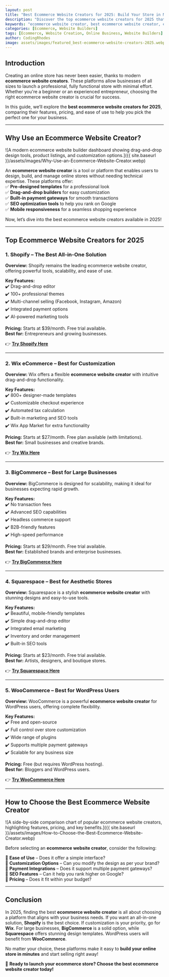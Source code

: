 ```yaml
---
layout: post
title: "Best Ecommerce Website Creators for 2025: Build Your Store in Minutes"
description: "Discover the top ecommerce website creators for 2025 that help you build an online store quickly and efficiently. Compare features, pricing, and benefits to choose the best platform for your business."
keywords: "ecommerce website creator, best ecommerce website creator, ecommerce website builder, online store builder, ecommerce platform 2025"
categories: [Ecommerce, Website Builders]
tags: [Ecommerce, Website Creation, Online Business, Website Builders]
author: CodingRhodes
image: assets/images/featured_best-ecommerce-website-creators-2025.webp
---
```


## Introduction

Creating an online store has never been easier, thanks to modern **ecommerce website creators**. These platforms allow businesses of all sizes to launch a professional, fully functional store with minimal effort. Whether you're a beginner or an experienced entrepreneur, choosing the right ecommerce website creator is crucial for success.

In this guide, we’ll explore the **best ecommerce website creators for 2025**, comparing their features, pricing, and ease of use to help you pick the perfect one for your business.

---

## Why Use an Ecommerce Website Creator?

![A modern ecommerce website builder dashboard showing drag-and-drop design tools, product listings, and customization options.]({{ site.baseurl }}/assets/images/Why-Use-an-Ecommerce-Website-Creator.webp)

An **ecommerce website creator** is a tool or platform that enables users to design, build, and manage online stores without needing technical expertise. These platforms offer:  
✅ **Pre-designed templates** for a professional look  
✅ **Drag-and-drop builders** for easy customization  
✅ **Built-in payment gateways** for smooth transactions  
✅ **SEO optimization tools** to help you rank on Google  
✅ **Mobile responsiveness** for a seamless shopping experience  

Now, let’s dive into the best ecommerce website creators available in 2025!

---

## Top Ecommerce Website Creators for 2025

### 1. **Shopify** – The Best All-in-One Solution

**Overview:** Shopify remains the leading ecommerce website creator, offering powerful tools, scalability, and ease of use.

**Key Features:**  
✔️ Drag-and-drop editor  
✔️ 100+ professional themes  
✔️ Multi-channel selling (Facebook, Instagram, Amazon)  
✔️ Integrated payment options  
✔️ AI-powered marketing tools  

**Pricing:** Starts at $39/month. Free trial available.  
**Best for:** Entrepreneurs and growing businesses.  

👉 **[Try Shopify Here](https://shopify.pxf.io/POrzKR)**

---

### 2. **Wix eCommerce** – Best for Customization

**Overview:** Wix offers a flexible **ecommerce website creator** with intuitive drag-and-drop functionality.

**Key Features:**  
✔️ 800+ designer-made templates  
✔️ Customizable checkout experience  
✔️ Automated tax calculation  
✔️ Built-in marketing and SEO tools  
✔️ Wix App Market for extra functionality  

**Pricing:** Starts at $27/month. Free plan available (with limitations).  
**Best for:** Small businesses and creative brands.  

👉 **[Try Wix Here](https://www.wix.com/ecommerce/website)**

---

### 3. **BigCommerce** – Best for Large Businesses

**Overview:** BigCommerce is designed for scalability, making it ideal for businesses expecting rapid growth.

**Key Features:**  
✔️ No transaction fees  
✔️ Advanced SEO capabilities  
✔️ Headless commerce support  
✔️ B2B-friendly features  
✔️ High-speed performance  

**Pricing:** Starts at $29/month. Free trial available.  
**Best for:** Established brands and enterprise businesses.  

👉 **[Try BigCommerce Here](https://www.bigcommerce.com/)**

---

### 4. **Squarespace** – Best for Aesthetic Stores

**Overview:** Squarespace is a stylish **ecommerce website creator** with stunning designs and easy-to-use tools.

**Key Features:**  
✔️ Beautiful, mobile-friendly templates  
✔️ Simple drag-and-drop editor  
✔️ Integrated email marketing  
✔️ Inventory and order management  
✔️ Built-in SEO tools  

**Pricing:** Starts at $23/month. Free trial available.  
**Best for:** Artists, designers, and boutique stores.  

👉 **[Try Squarespace Here](https://www.squarespace.com/ecommerce)**

---

### 5. **WooCommerce** – Best for WordPress Users

**Overview:** WooCommerce is a powerful **ecommerce website creator** for WordPress users, offering complete flexibility.

**Key Features:**  
✔️ Free and open-source  
✔️ Full control over store customization  
✔️ Wide range of plugins  
✔️ Supports multiple payment gateways  
✔️ Scalable for any business size  

**Pricing:** Free (but requires WordPress hosting).  
**Best for:** Bloggers and WordPress users.  

👉 **[Try WooCommerce Here](https://woocommerce.com/)**

---

## How to Choose the Best Ecommerce Website Creator

![A side-by-side comparison chart of popular ecommerce website creators, highlighting features, pricing, and key benefits.]({{ site.baseurl }}/assets/images/How-to-Choose-the-Best-Ecommerce-Website-Creator.webp)

Before selecting an **ecommerce website creator**, consider the following:

🔹 **Ease of Use** – Does it offer a simple interface?  
🔹 **Customization Options** – Can you modify the design as per your brand?  
🔹 **Payment Integrations** – Does it support multiple payment gateways?  
🔹 **SEO Features** – Can it help you rank higher on Google?  
🔹 **Pricing** – Does it fit within your budget?  

---

## Conclusion

In 2025, finding the best **ecommerce website creator** is all about choosing a platform that aligns with your business needs. If you want an all-in-one solution, **Shopify** is the best choice. If customization is your priority, go for **Wix**. For large businesses, **BigCommerce** is a solid option, while **Squarespace** offers stunning design templates. WordPress users will benefit from **WooCommerce**.

No matter your choice, these platforms make it easy to **build your online store in minutes** and start selling right away!

🚀 **Ready to launch your ecommerce store? Choose the best ecommerce website creator today!**

